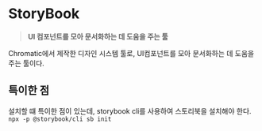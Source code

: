 # StoryBook
  > **UI 컴포넌트를 모아 문서화하는 데 도움을 주는 툴**

  Chromatic에서 제작한 디자인 시스템 툴로, UI컴포넌트를 모아 문서화하는 데 도움을 주는 툴이다. 

  ## 특이한 점
  설치할 떄 특이한 점이 있는데, storybook cli를 사용하여 스토리북을 설치해야 한다.  
  `npx -p @storybook/cli sb init`